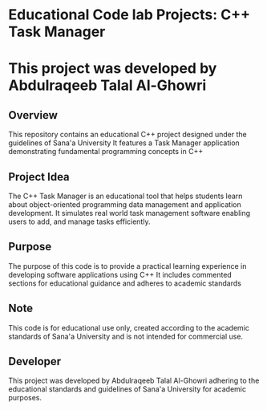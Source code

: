 # Educational Code lab Projects: C++ Task Manager
# This project was developed by Abdulraqeeb Talal Al-Ghowri
## Overview
This repository contains an educational C++ project designed under the guidelines of Sana'a University  It features a Task Manager application demonstrating fundamental programming concepts in C++ 

## Project Idea
The C++ Task Manager is an educational tool that helps students learn about object-oriented programming data management  and application development. It simulates real world task management software enabling users to add, and manage tasks efficiently.

## Purpose
The purpose of this code is to provide a practical learning experience in developing software applications using C++  It includes commented sections for educational guidance and adheres to academic standards 

## Note
This code is for educational use only, created according to the academic standards of Sana'a University and is not intended for commercial use.

## Developer
This project was developed by Abdulraqeeb Talal Al-Ghowri  adhering to the educational standards and guidelines of Sana'a University for academic purposes.

